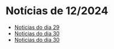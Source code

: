 # Notícias de 12/2024

- [ Noticias do dia 29](./29.md)
- [ Noticias do dia 30](./30.md)
- [ Noticias do dia 30](./30.md)
